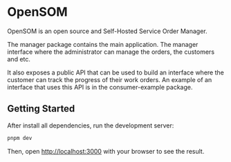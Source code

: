 # OpenSOM

OpenSOM is an open source and Self-Hosted Service Order Manager.

The manager package contains the main application. The manager interface where the administrator can manage the orders, the customers and etc.

It also exposes a public API that can be used to build an interface where the customer can track the progress of their work orders. An example of an interface that uses this API is in the consumer-example package.

## Getting Started

After install all dependencies, run the development server:

```bash
pnpm dev
```

Then, open [http://localhost:3000](http://localhost:3000) with your browser to see the result.
